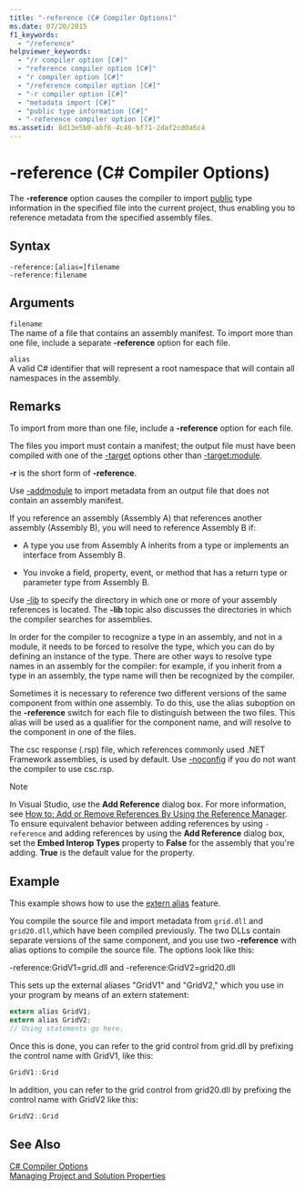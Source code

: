 ```yaml
---
title: "-reference (C# Compiler Options)"
ms.date: 07/20/2015
f1_keywords: 
  - "/reference"
helpviewer_keywords: 
  - "/r compiler option [C#]"
  - "reference compiler option [C#]"
  - "r compiler option [C#]"
  - "/reference compiler option [C#]"
  - "-r compiler option [C#]"
  - "metadata import [C#]"
  - "public type information [C#]"
  - "-reference compiler option [C#]"
ms.assetid: 8d13e5b0-abf6-4c46-bf71-2daf2cd0a6c4
---
```

# -reference (C# Compiler Options)
The **-reference** option causes the compiler to import [public](../../../csharp/language-reference/keywords/public.md) type information in the specified file into the current project, thus enabling you to reference metadata from the specified assembly files.  
  
## Syntax  
  
```console  
-reference:[alias=]filename  
-reference:filename  
```  
  
## Arguments  
 `filename`  
 The name of a file that contains an assembly manifest. To import more than one file, include a separate **-reference** option for each file.  
  
 `alias`  
 A valid C# identifier that will represent a root namespace that will contain all namespaces in the assembly.  
  
## Remarks  
 To import from more than one file, include a **-reference** option for each file.  
  
 The files you import must contain a manifest; the output file must have been compiled with one of the [-target](../../../csharp/language-reference/compiler-options/target-compiler-option.md) options other than [-target:module](../../../csharp/language-reference/compiler-options/target-module-compiler-option.md).  
  
 **-r** is the short form of **-reference**.  
  
 Use [-addmodule](../../../csharp/language-reference/compiler-options/addmodule-compiler-option.md) to import metadata from an output file that does not contain an assembly manifest.  
  
 If you reference an assembly (Assembly A) that references another assembly (Assembly B), you will need to reference Assembly B if:  
  
- A type you use from Assembly A inherits from a type or implements an interface from Assembly B.  
  
- You invoke a field, property, event, or method that has a return type or parameter type from Assembly B.  
  
 Use [-lib](../../../csharp/language-reference/compiler-options/lib-compiler-option.md) to specify the directory in which one or more of your assembly references is located. The **-lib** topic also discusses the directories in which the compiler searches for assemblies.  
  
 In order for the compiler to recognize a type in an assembly, and not in a module, it needs to be forced to resolve the type, which you can do by defining an instance of the type. There are other ways to resolve type names in an assembly for the compiler: for example, if you inherit from a type in an assembly, the type name will then be recognized by the compiler.  
  
 Sometimes it is necessary to reference two different versions of the same component from within one assembly. To do this, use the alias suboption on the **-reference** switch for each file to distinguish between the two files. This alias will be used as a qualifier for the component name, and will resolve to the component in one of the files.  
  
 The csc response (.rsp) file, which references commonly used .NET Framework assemblies, is used by default. Use [-noconfig](../../../csharp/language-reference/compiler-options/noconfig-compiler-option.md) if you do not want the compiler to use csc.rsp.  
  
> [!NOTE]
> In Visual Studio, use the **Add Reference** dialog box. For more information, see [How to: Add or Remove References By Using the Reference Manager](/visualstudio/ide/how-to-add-or-remove-references-by-using-the-reference-manager). To ensure equivalent behavior between adding references by using `-reference` and adding references by using the **Add Reference** dialog box, set the **Embed Interop Types** property to **False** for the assembly that you're adding. **True** is the default value for the property.  
  
## Example  
 This example shows how to use the [extern alias](../../../csharp/language-reference/keywords/extern-alias.md) feature.  
  
 You compile the source file and import metadata from `grid.dll` and `grid20.dll`,which have been compiled previously. The two DLLs contain separate versions of the same component, and you use two **-reference** with alias options to compile the source file. The options look like this:  
  
 -reference:GridV1=grid.dll and -reference:GridV2=grid20.dll  
  
 This sets up the external aliases "GridV1" and "GridV2," which you use in your program by means of an extern statement:  
  
```csharp  
extern alias GridV1;  
extern alias GridV2;  
// Using statements go here.  
```  
  
 Once this is done, you can refer to the grid control from grid.dll by prefixing the control name with GridV1, like this:  
  
```csharp  
GridV1::Grid  
```  
  
 In addition, you can refer to the grid control from grid20.dll by prefixing the control name with GridV2 like this:  
  
```csharp  
GridV2::Grid   
```  
  
## See Also  
 [C# Compiler Options](../../../csharp/language-reference/compiler-options/index.md)  
 [Managing Project and Solution Properties](/visualstudio/ide/managing-project-and-solution-properties)
